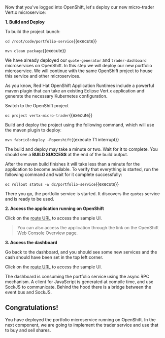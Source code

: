 Now that you've logged into OpenShift, let's deploy our new micro-trader Vert.x microservice:

**1. Build and Deploy**

To build the project launch:

`cd /root/code/portfolio-service`{{execute}}

`mvn clean package`{{execute}}

We have already deployed our ``quote-generator`` and ``trader-dashboard`` microservices on OpenShift. In this step we will deploy our new portfolio microservice. We will continue with the same OpenShift project to house this service and other microservices.

As you know, Red Hat OpenShift Application Runtimes include a powerful maven plugin that can take an
existing Eclipse Vert.x application and generate the necessary Kubernetes configuration.

Switch to the OpenShift project

`oc project vertx-micro-trader`{{execute}}

Build and deploy the project using the following command, which will use the maven plugin to deploy:

`mvn fabric8:deploy -Popenshift`{{execute T1 interrupt}}

The build and deploy may take a minute or two. Wait for it to complete. You should see a **BUILD SUCCESS** at the
end of the build output.

After the maven build finishes it will take less than a minute for the application to become available.
To verify that everything is started, run the following command and wait for it complete successfully:

`oc rollout status -w dc/portfolio-service`{{execute}}

There you go, the portfolio service is started. It discovers the ``quotes`` service and is ready to be used.

**2. Access the application running on OpenShift**

 Click on the
[route URL](http://portfolio-vertx-micro-trader.[[HOST_SUBDOMAIN]]-80-[[KATACODA_HOST]].environments.katacoda.com)
to access the sample UI.

> You can also access the application through the link on the OpenShift Web Console Overview page.

**3. Access the dashboard**

Go back to the dashboard, and you should see some new services and the cash should have been set in the top left corner.

Click on the
[route URL](http://trader-dashboard-vertx-micro-trader.[[HOST_SUBDOMAIN]]-80-[[KATACODA_HOST]].environments.katacoda.com)
to access the sample UI.

The dashboard is consuming the portfolio service using the async RPC mechanism. A client for JavaScript is generated at compile time, and use SockJS to communicate. Behind the hood there is a bridge between the event bus and SockJS.

## Congratulations!

You have deployed the portfolio microservice running on OpenShift. In the next component, we are going to implement the trader service and use that to buy and sell shares. 
